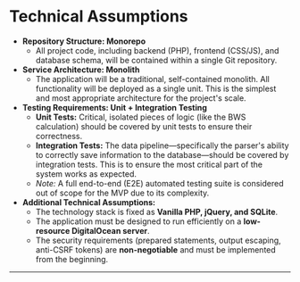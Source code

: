 # Technical Assumptions

*   **Repository Structure: Monorepo**
    *   All project code, including backend (PHP), frontend (CSS/JS), and database schema, will be contained within a single Git repository.
*   **Service Architecture: Monolith**
    *   The application will be a traditional, self-contained monolith. All functionality will be deployed as a single unit. This is the simplest and most appropriate architecture for the project's scale.
*   **Testing Requirements: Unit + Integration Testing**
    *   **Unit Tests:** Critical, isolated pieces of logic (like the BWS calculation) should be covered by unit tests to ensure their correctness.
    *   **Integration Tests:** The data pipeline—specifically the parser's ability to correctly save information to the database—should be covered by integration tests. This is to ensure the most critical part of the system works as expected.
    *   *Note:* A full end-to-end (E2E) automated testing suite is considered out of scope for the MVP due to its complexity.
*   **Additional Technical Assumptions:**
    *   The technology stack is fixed as **Vanilla PHP, jQuery, and SQLite**.
    *   The application must be designed to run efficiently on a **low-resource DigitalOcean server**.
    *   The security requirements (prepared statements, output escaping, anti-CSRF tokens) are **non-negotiable** and must be implemented from the beginning.

---
